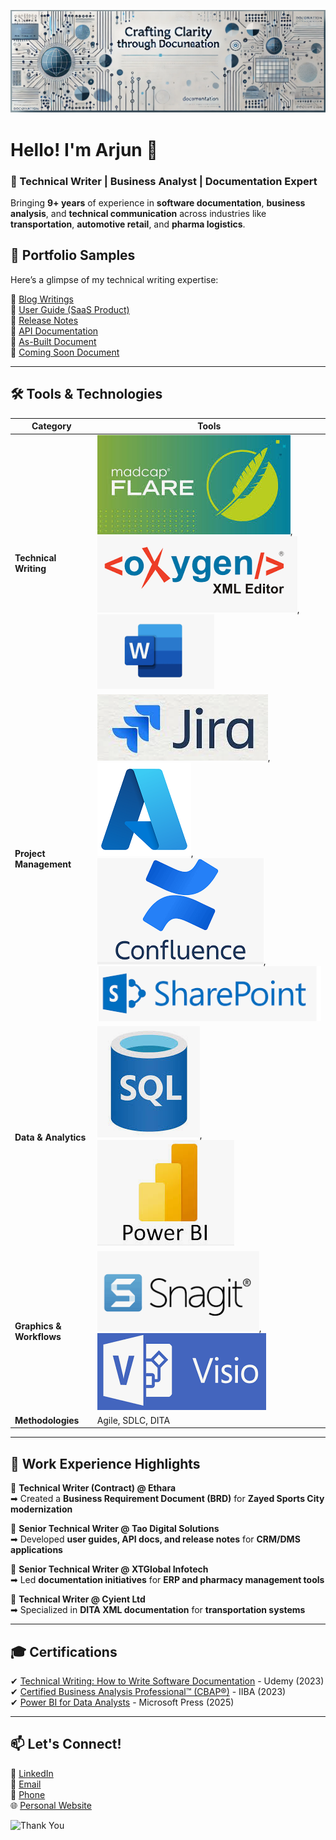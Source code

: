 ![Technical Writing Banner](https://github.com/armakkattil/armakkattil/blob/main/Technical%20Writing%20Banner.png)

# Hello! I'm Arjun 👋  
### 🚀 Technical Writer | Business Analyst | Documentation Expert

Bringing **9+ years** of experience in **software documentation**, **business analysis**, and **technical communication** across industries like **transportation**, **automotive retail**, and **pharma logistics**.

## 📝 Portfolio Samples
Here’s a glimpse of my technical writing expertise:

📌 [Blog Writings](https://your-link.com)  
📌 [User Guide (SaaS Product)](https://github.com/armakkattil/armakkattil/blob/main/SampleWork%201__UserManual.pdf)  
📌 [Release Notes](https://github.com/armakkattil/armakkattil/blob/main/SampleWork%206_InternalReleaseNotes-R01.pdf)  
📌 [API Documentation](https://github.com/armakkattil/armakkattil/blob/main/SampleWork%204_API%20Doc.pdf)  
📌 [As-Built Document](https://github.com/armakkattil/armakkattil/blob/main/SampleWork%202_As-Built%20Doc.pdf)  
📌 [Coming Soon Document](https://github.com/armakkattil/armakkattil/blob/main/SampleWork%203_ComingSoon%20Doc.pdf)  

---

## 🛠️ Tools & Technologies

| Category | Tools |
|----------|-------|
| **Technical Writing** | ![MadCap Flare](https://github.com/armakkattil/armakkattil/blob/main/Madcap%20Flare.PNG), ![Oxygen XML](https://github.com/armakkattil/armakkattil/blob/main/Oxygen%20XML.PNG), ![MS Word](https://github.com/armakkattil/armakkattil/blob/main/MS%20Word.PNG) |
| **Project Management** | ![JIRA](https://github.com/armakkattil/armakkattil/blob/main/JIRA.PNG), ![Azure DevOps](https://github.com/armakkattil/armakkattil/blob/main/Azure%20Icon.png), ![Confluence](https://github.com/armakkattil/armakkattil/blob/main/Confluence.PNG), ![SharePoint](https://github.com/armakkattil/armakkattil/blob/main/SharePoint.PNG) |
| **Data & Analytics** | ![SQL](https://github.com/armakkattil/armakkattil/blob/main/SQL.PNG), ![Power BI](https://github.com/armakkattil/armakkattil/blob/main/Power%20BI.PNG) |
| **Graphics & Workflows** | ![Snagit](https://github.com/armakkattil/armakkattil/blob/main/Snagit.PNG), ![MS Visio](https://github.com/armakkattil/armakkattil/blob/main/MS%20Visio.PNG) |
| **Methodologies** | Agile, SDLC, DITA |

---

## 📂 Work Experience Highlights

🔹 **Technical Writer (Contract) @ Ethara**  
➡ Created a **Business Requirement Document (BRD)** for **Zayed Sports City modernization**

🔹 **Senior Technical Writer @ Tao Digital Solutions**  
➡ Developed **user guides, API docs, and release notes** for **CRM/DMS applications**

🔹 **Senior Technical Writer @ XTGlobal Infotech**  
➡ Led **documentation initiatives** for **ERP and pharmacy management tools**

🔹 **Technical Writer @ Cyient Ltd**  
➡ Specialized in **DITA XML documentation** for **transportation systems**

---

## 🎓 Certifications
✔ [Technical Writing: How to Write Software Documentation](https://udemy-certificate.s3.amazonaws.com/pdf/UC-8bb9c1eb-7426-4963-9d9c-a59b6ceaf08a.pdf) - Udemy (2023)  
✔ [Certified Business Analysis Professional™ (CBAP®)](https://certificates.simplicdn.net/share/4291594.pdf) - IIBA (2023)  
✔ [Power BI for Data Analysts](https://www.linkedin.com/learning/certificates/1c8dec2f32d31905c05cd725450fb16140e5fbc2c06e1b0464ff91b2059814aa) - Microsoft Press (2025)

---

## 📫 Let's Connect!
💼 [LinkedIn](https://www.linkedin.com/in/arjun-makkattil/)  
📧 [Email](mailto:armakkattil@gmail.com)  
📱 [Phone](tel:+91-9686807018)  
🌐 [Personal Website](https://your-website.com)  

![Thank You](https://your-image-link.com/thanks.png)
